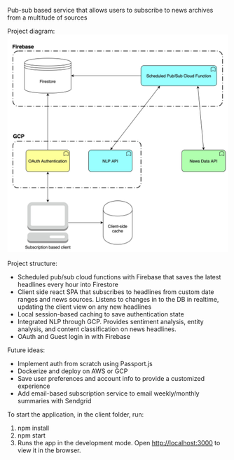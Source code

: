 Pub-sub based service that allows users to subscribe to news archives from a multitude of sources

Project diagram:
![](images/Architecture.jpg)

Project structure:
- Scheduled pub/sub cloud functions with Firebase that saves the latest headlines every hour into Firestore
- Client side react SPA that subscribes to headlines from custom date ranges and news sources. Listens to changes in to the DB in realtime, updating the client view on any new headlines
- Local session-based caching to save authentication state
- Integrated NLP through GCP. Provides sentiment analysis, entity analysis, and content classification on news headlines.
- OAuth and Guest login in with Firebase

Future ideas:
- Implement auth from scratch using Passport.js
- Dockerize and deploy on AWS or GCP
- Save user preferences and account info to provide a customized experience
- Add email-based subscription service to email weekly/monthly summaries with Sendgrid


To start the application, in the client folder, run:
1. npm install
2. npm start
3. Runs the app in the development mode. Open [http://localhost:3000](http://localhost:3000) to view it in the browser.
